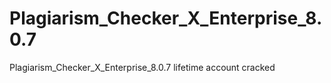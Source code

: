 # Plagiarism_Checker_X_Enterprise_8.0.7
Plagiarism_Checker_X_Enterprise_8.0.7
lifetime account cracked
